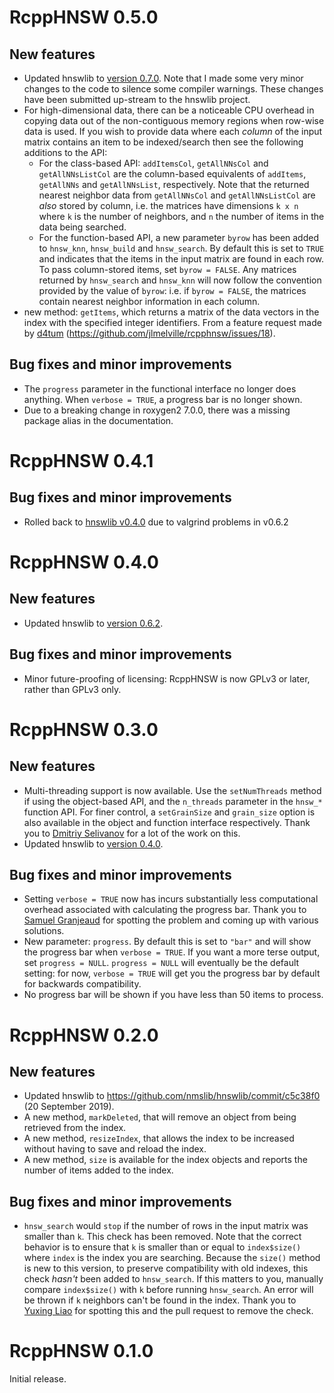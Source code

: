 # RcppHNSW 0.5.0

## New features

* Updated hnswlib to [version 0.7.0](https://github.com/nmslib/hnswlib/releases/tag/v0.7.0).
Note that I made some very minor changes to the code to silence some compiler warnings. These
changes have been submitted up-stream to the hnswlib project.
* For high-dimensional data, there can be a noticeable CPU overhead in copying data out of the
non-contiguous memory regions when row-wise data is used. If you wish to provide data where each
*column* of the input matrix contains an item to be indexed/search then see the following additions
to the API:
  * For the class-based API: `addItemsCol`, `getAllNNsCol` and `getAllNNsListCol` are the
  column-based equivalents of `addItems`, `getAllNNs` and `getAllNNsList`, respectively. Note that
  the returned nearest neighbor data from `getAllNNsCol` and `getAllNNsListCol` are *also* stored
  by column, i.e. the matrices have dimensions `k x n` where `k` is the number of neighbors, and
  `n` the number of items in the data being searched.
  * For the function-based API, a new parameter `byrow` has been added to `hnsw_knn`, `hnsw_build`
  and `hnsw_search`. By default this is set to `TRUE` and indicates that the items in the input
  matrix are found in each row. To pass column-stored items, set `byrow = FALSE`. Any matrices
  returned by `hnsw_search` and `hnsw_knn` will now follow the convention provided by the value of
  `byrow`: i.e. if  `byrow = FALSE`, the matrices contain nearest neighbor information in each
  column.
* new method: `getItems`, which returns a matrix of the data vectors in the index with the
  specified integer identifiers. From a feature request made by [d4tum](https://github.com/d4tum)
  (<https://github.com/jlmelville/rcpphnsw/issues/18>).

## Bug fixes and minor improvements

* The `progress` parameter in the functional interface no longer does anything. When
`verbose = TRUE`, a progress bar is no longer shown.
* Due to a breaking change in roxygen2 7.0.0, there was a missing package alias in the
documentation.

# RcppHNSW 0.4.1

## Bug fixes and minor improvements

* Rolled back to
[hnswlib v0.4.0](https://github.com/nmslib/hnswlib/releases/tag/v0.4.0)
due to valgrind problems in v0.6.2

# RcppHNSW 0.4.0

## New features

* Updated hnswlib to 
[version 0.6.2](https://github.com/nmslib/hnswlib/releases/tag/v0.6.2).

## Bug fixes and minor improvements

* Minor future-proofing of licensing: RcppHNSW is now GPLv3 or later, rather
than GPLv3 only.

# RcppHNSW 0.3.0

## New features

* Multi-threading support is now available. Use the `setNumThreads` method if 
using the object-based API, and the `n_threads` parameter in the `hnsw_*` 
function API. For finer control, a `setGrainSize` and `grain_size` option is
also available in the object and function interface respectively. Thank you
to [Dmitriy Selivanov](https://github.com/dselivanov) for a lot of the work on
this.
* Updated hnswlib to 
[version 0.4.0](https://github.com/nmslib/hnswlib/releases/tag/v0.4.0).

## Bug fixes and minor improvements

* Setting `verbose = TRUE` now has incurs substantially less computational 
overhead associated with calculating the progress bar. Thank you to 
[Samuel Granjeaud](https://github.com/SamGG) for spotting the problem and coming
up with various solutions.
* New parameter: `progress`. By default this is set to `"bar"` and will show the
progress bar when `verbose = TRUE`. If you want a more terse output, set
`progress = NULL`. `progress = NULL` will eventually be the default setting:
for now, `verbose = TRUE` will get you the progress bar by default for backwards
compatibility.
* No progress bar will be shown if you have less than 50 items to process.

# RcppHNSW 0.2.0

## New features

* Updated hnswlib to <https://github.com/nmslib/hnswlib/commit/c5c38f0> 
(20 September 2019).
* A new method, `markDeleted`, that will remove an object from being retrieved
from the index.
* A new method, `resizeIndex`, that allows the index to be increased without 
having to save and reload the index.
* A new method, `size` is available for the index objects and reports the
number of items added to the index.


## Bug fixes and minor improvements

* `hnsw_search` would `stop` if the number of rows in the input matrix was 
smaller than `k`. This check has been removed. Note that the correct behavior is
to ensure that `k` is smaller than or equal to `index$size()` where `index` is
the index you are searching. Because the `size()` method is new to this version,
to preserve compatibility with old indexes, this check *hasn't* been added to
`hnsw_search`. If this matters to you, manually compare `index$size()` with `k`
before running `hnsw_search`. An error will be thrown if `k` neighbors can't be
found in the index. Thank you to [Yuxing Liao](https://github.com/yxngl) for 
spotting this and the pull request to remove the check.

# RcppHNSW 0.1.0

Initial release.
